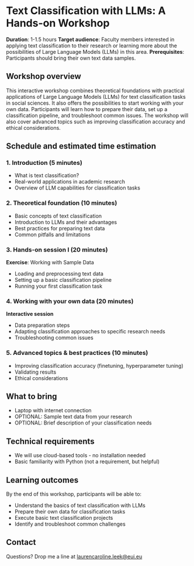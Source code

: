 # Text Classification with LLMs: A Hands-on Workshop
**Duration**: 1-1.5 hours
**Target audience**: Faculty members interested in applying text classification to their research or learning more about the possibilities of Large Language Models (LLMs) in this area.
**Prerequisites**: Participants should bring their own text data samples.

## Workshop overview
This interactive workshop combines theoretical foundations with practical applications of Large Language Models (LLMs) for text classification tasks in social sciences. It also offers the possibilities to start working with your own data. Participants will learn how to prepare their data, set up a classification pipeline, and troubleshoot common issues. The workshop will also cover advanced topics such as improving classification accuracy and ethical considerations.

## Schedule and estimated time estimation

### 1. Introduction (5 minutes)
- What is text classification?
- Real-world applications in academic research
- Overview of LLM capabilities for classification tasks

### 2. Theoretical foundation (10 minutes)
- Basic concepts of text classification
- Introduction to LLMs and their advantages
- Best practices for preparing text data
- Common pitfalls and limitations

### 3. Hands-on session I (20 minutes)
**Exercise**: Working with Sample Data
- Loading and preprocessing text data
- Setting up a basic classification pipeline
- Running your first classification task

### 4. Working with your own data (20 minutes)
**Interactive session**
- Data preparation steps
- Adapting classification approaches to specific research needs
- Troubleshooting common issues

### 5. Advanced topics & best practices (10 minutes)
- Improving classification accuracy (finetuning, hyperparameter tuning)
- Validating results
- Ethical considerations

## What to bring
- Laptop with internet connection
- OPTIONAL: Sample text data from your research
- OPTIONAL: Brief description of your classification needs

## Technical requirements
- We will use cloud-based tools - no installation needed
- Basic familiarity with Python (not a requirement, but helpful)

## Learning outcomes
By the end of this workshop, participants will be able to:
- Understand the basics of text classification with LLMs
- Prepare their own data for classification tasks
- Execute basic text classification projects
- Identify and troubleshoot common challenges


## Contact
Questions? Drop me a line at laurencaroline.leek@eui.eu